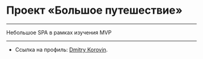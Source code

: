 # Проект «Большое путешествие»

---

Небольшое SPA в рамках изучения MVP

---
* Ссылка на профиль: [Dmitry Korovin](https://htmlacademy.ru/profile/dimdrim).
